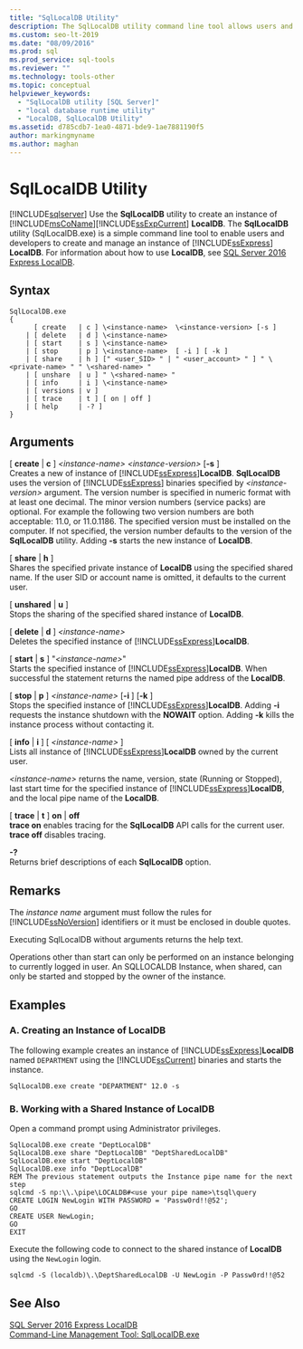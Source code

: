 ```yaml
---
title: "SqlLocalDB Utility"
description: The SqlLocalDB utility command line tool allows users and developers to create and manage an instance of SQL Server Express LocalDB.
ms.custom: seo-lt-2019
ms.date: "08/09/2016"
ms.prod: sql
ms.prod_service: sql-tools
ms.reviewer: ""
ms.technology: tools-other
ms.topic: conceptual
helpviewer_keywords: 
  - "SqlLocalDB utility [SQL Server]"
  - "local database runtime utility"
  - "LocalDB, SqlLocalDB Utility"
ms.assetid: d785cdb7-1ea0-4871-bde9-1ae7881190f5
author: markingmyname
ms.author: maghan
---
```

# SqlLocalDB Utility
[!INCLUDE[sqlserver](../includes/applies-to-version/sqlserver.md)]
  Use the **SqlLocalDB** utility to create an instance of [!INCLUDE[msCoName](../includes/msconame-md.md)][!INCLUDE[ssExpCurrent](../includes/ssexpcurrent-md.md)] **LocalDB**. The **SqlLocalDB** utility (SqlLocalDB.exe) is a simple command line tool to enable users and developers to create and manage an instance of [!INCLUDE[ssExpress](../includes/ssexpress-md.md)] **LocalDB**. For information about how to use **LocalDB**, see [SQL Server 2016 Express LocalDB](../database-engine/configure-windows/sql-server-2016-express-localdb.md).  
  
## Syntax  
  
```  
SqlLocalDB.exe   
{  
      [ create   | c ] \<instance-name>  \<instance-version> [-s ]  
    | [ delete   | d ] \<instance-name>  
    | [ start    | s ] \<instance-name>  
    | [ stop     | p ] \<instance-name>  [ -i ] [ -k ]  
    | [ share    | h ] [" <user_SID> " | " <user_account> " ] " \<private-name> " " \<shared-name> "  
    | [ unshare  | u ] " \<shared-name> "  
    | [ info     | i ] \<instance-name>  
    | [ versions | v ]  
    | [ trace    | t ] [ on | off ]  
    | [ help     | -? ]  
}  
```  
  
## Arguments  
 [ **create** | **c** ] *\<instance-name>* *\<instance-version>* [**-s** ]  
 Creates a new of instance of [!INCLUDE[ssExpress](../includes/ssexpress-md.md)]**LocalDB**. **SqlLocalDB** uses the version of [!INCLUDE[ssExpress](../includes/ssexpress-md.md)] binaries specified by *\<instance-version>* argument. The version number is specified in numeric format with at least one decimal. The minor version numbers (service packs) are optional. For example the following two version numbers are both acceptable: 11.0, or 11.0.1186. The specified version must be installed on the computer. If not specified, the version number defaults to the version of the **SqlLocalDB** utility. Adding **-s** starts the new instance of **LocalDB**.  
  
 [ **share** | **h** ]  
 Shares the specified private instance of **LocalDB** using the specified shared name. If the user SID or account name is omitted, it defaults to the current user.  
  
 [ **unshared** | **u** ]  
 Stops the sharing of the specified shared instance of **LocalDB**.  
  
 [ **delete** | **d** ] *\<instance-name>*  
 Deletes the specified instance of [!INCLUDE[ssExpress](../includes/ssexpress-md.md)]**LocalDB**.  
  
 [ **start** | **s** ] "*\<instance-name>*"  
 Starts the specified instance of [!INCLUDE[ssExpress](../includes/ssexpress-md.md)]**LocalDB**. When successful the statement returns the named pipe address of the **LocalDB**.  
  
 [ **stop** | **p** ] *\<instance-name>* [**-i** ] [**-k** ]  
 Stops the specified instance of [!INCLUDE[ssExpress](../includes/ssexpress-md.md)]**LocalDB**. Adding **-i** requests the instance shutdown with the **NOWAIT** option. Adding **-k** kills the instance process without contacting it.  
  
 [ **info** | **i** ] [ *\<instance-name>* ]  
 Lists all instance of [!INCLUDE[ssExpress](../includes/ssexpress-md.md)]**LocalDB** owned by the current user.  
  
 *\<instance-name>* returns the name, version, state (Running or Stopped), last start time for the specified instance of [!INCLUDE[ssExpress](../includes/ssexpress-md.md)]**LocalDB**, and the local pipe name of the **LocalDB**.  
  
 [ **trace** | **t** ] **on** | **off**  
 **trace on** enables tracing for the **SqlLocalDB** API calls for the current user. **trace off** disables tracing.  
  
 **-?**  
 Returns brief descriptions of each **SqlLocalDB** option.  
  
## Remarks  
 The *instance name* argument must follow the rules for [!INCLUDE[ssNoVersion](../includes/ssnoversion-md.md)] identifiers or it must be enclosed in double quotes.  
  
 Executing SqlLocalDB without arguments returns the help text.  
  
 Operations other than start can only be performed on an instance belonging to currently logged in user. An SQLLOCALDB Instance, when shared, can only be started and stopped by the owner of the instance.  
  
## Examples  
  
### A. Creating an Instance of LocalDB  
 The following example creates an instance of [!INCLUDE[ssExpress](../includes/ssexpress-md.md)]**LocalDB** named `DEPARTMENT` using the [!INCLUDE[ssCurrent](../includes/sscurrent-md.md)] binaries and starts the instance.  
  
```  
SqlLocalDB.exe create "DEPARTMENT" 12.0 -s  
```  
  
### B. Working with a Shared Instance of LocalDB  
 Open a command prompt using Administrator privileges.  
  
```  
SqlLocalDB.exe create "DeptLocalDB"  
SqlLocalDB.exe share "DeptLocalDB" "DeptSharedLocalDB"  
SqlLocalDB.exe start "DeptLocalDB"  
SqlLocalDB.exe info "DeptLocalDB"  
REM The previous statement outputs the Instance pipe name for the next step  
sqlcmd -S np:\\.\pipe\LOCALDB#<use your pipe name>\tsql\query  
CREATE LOGIN NewLogin WITH PASSWORD = 'Passw0rd!!@52';   
GO  
CREATE USER NewLogin;  
GO  
EXIT  
```  
  
 Execute the following code to connect to the shared instance of **LocalDB** using the `NewLogin` login.  
  
```  
sqlcmd -S (localdb)\.\DeptSharedLocalDB -U NewLogin -P Passw0rd!!@52  
```  
  
## See Also  
 [SQL Server 2016 Express LocalDB](../database-engine/configure-windows/sql-server-2016-express-localdb.md)  
[Command-Line Management Tool: SqlLocalDB.exe](../relational-databases/express-localdb-instance-apis/command-line-management-tool-sqllocaldb-exe.md)  
  
